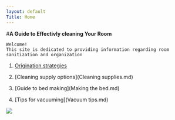 ```yaml
---
layout: default
Title: Home
---
```


   #**A Guide to Effectivly cleaning Your Room**
	
	Welcome!
	This site is dedicated to providing information regarding room sanitization and organization 


1.	[Origination strategies](Organize.md)
	
2.	 [Cleaning supply options](Cleaning supplies.md)
	
3.	[Guide to bed making](Making the bed.md)

4.	[Tips for vacuuming](Vacuum tips.md)


![](https://lh3.googleusercontent.com/nk52cCid5x8a5Mpo04EfsU3bnEYcSgtQ2gF11k9TLU6G6yyA--hIXD4f3hYLKvtLP89k6b60HJxhV7A=w2160-h1171)
